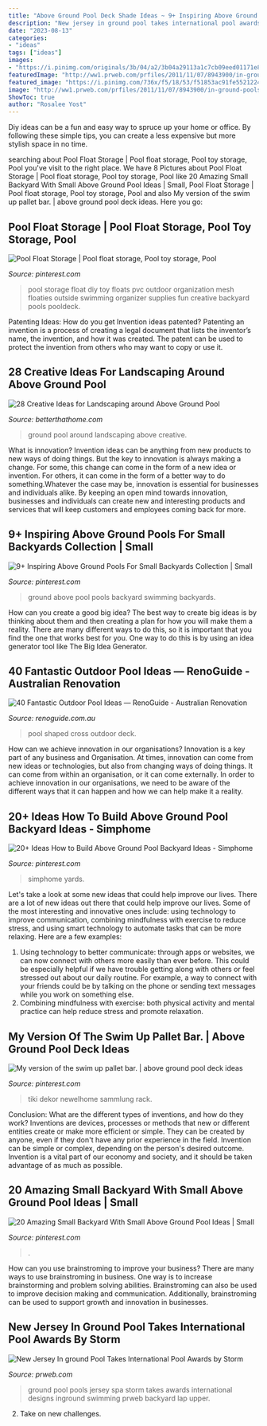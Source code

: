 ```yaml
---
title: "Above Ground Pool Deck Shade Ideas ~ 9+ Inspiring Above Ground Pools For Small Backyards Collection"
description: "New jersey in ground pool takes international pool awards by storm"
date: "2023-08-13"
categories:
- "ideas"
tags: ["ideas"]
images:
- "https://i.pinimg.com/originals/3b/04/a2/3b04a29113a1c7cb09eed01171e81122.jpg"
featuredImage: "http://ww1.prweb.com/prfiles/2011/11/07/8943900/in-ground-pools.jpg"
featured_image: "https://i.pinimg.com/736x/f5/18/53/f51853ac91fe5521224dbf2fbe9c3345.jpg"
image: "http://ww1.prweb.com/prfiles/2011/11/07/8943900/in-ground-pools.jpg"
ShowToc: true
author: "Rosalee Yost"
---
```



Diy ideas can be a fun and easy way to spruce up your home or office. By following these simple tips, you can create a less expensive but more stylish space in no time.

	

		
searching about Pool Float Storage | Pool float storage, Pool toy storage, Pool you've visit to the right place. We have 8 Pictures about Pool Float Storage | Pool float storage, Pool toy storage, Pool like 20 Amazing Small Backyard With Small Above Ground Pool Ideas | Small, Pool Float Storage | Pool float storage, Pool toy storage, Pool and also My version of the swim up pallet bar. | above ground pool deck ideas. Here you go:
		
    
## Pool Float Storage | Pool Float Storage, Pool Toy Storage, Pool

<img loading=lazy src="https://i.pinimg.com/originals/3b/04/a2/3b04a29113a1c7cb09eed01171e81122.jpg" onerror="this.onerror=null;this.src='https://tse1.mm.bing.net/th?id=OIP.lQJZ9TvabK4WPMB7bx8c_gHaJ4&amp;pid=15.1';" alt="Pool Float Storage | Pool float storage, Pool toy storage, Pool">

_Source: pinterest.com_

>pool storage float diy toy floats pvc outdoor organization mesh floaties outside swimming organizer supplies fun creative backyard pools pooldeck. 

	

Patenting Ideas: How do you get Invention ideas patented?
Patenting an invention is a process of creating a legal document that lists the inventor’s name, the invention, and how it was created. The patent can be used to protect the invention from others who may want to copy or use it.

    
## 28 Creative Ideas For Landscaping Around Above Ground Pool

<img loading=lazy src="https://betterthathome.com/wp-content/uploads/2017/10/5-ideas-for-landscaping-around-above-ground-pool.jpg" onerror="this.onerror=null;this.src='https://tse1.mm.bing.net/th?id=OIP.bJaaSOsdfBHBrCg2vmJNzgHaFj&amp;pid=15.1';" alt="28 Creative Ideas for Landscaping around Above Ground Pool">

_Source: betterthathome.com_

>ground pool around landscaping above creative. 

	

What is innovation?
Invention ideas can be anything from new products to new ways of doing things. But the key to innovation is always making a change. For some, this change can come in the form of a new idea or invention. For others, it can come in the form of a better way to do something.Whatever the case may be, innovation is essential for businesses and individuals alike. By keeping an open mind towards innovation, businesses and individuals can create new and interesting products and services that will keep customers and employees coming back for more.

    
## 9+ Inspiring Above Ground Pools For Small Backyards Collection | Small

<img loading=lazy src="https://i.pinimg.com/736x/3b/8b/8b/3b8b8b3576f2b5331da60cb5cb1aae69.jpg" onerror="this.onerror=null;this.src='https://tse2.mm.bing.net/th?id=OIP.CM2rND-GRBQMit8RmvxDZQHaNJ&amp;pid=15.1';" alt="9+ Inspiring Above Ground Pools For Small Backyards Collection | Small">

_Source: pinterest.com_

>ground above pool pools backyard swimming backyards. 

	

How can you create a good big idea?
The best way to create big ideas is by thinking about them and then creating a plan for how you will make them a reality. There are many different ways to do this, so it is important that you find the one that works best for you. One way to do this is by using an idea generator tool like The Big Idea Generator.

    
## 40 Fantastic Outdoor Pool Ideas — RenoGuide - Australian Renovation

<img loading=lazy src="https://static1.squarespace.com/static/55bebb51e4b036c52ebe8c45/t/561db1c7e4b0111ed60fee12/1444786651793/cross+shaped+pool" onerror="this.onerror=null;this.src='https://tse3.mm.bing.net/th?id=OIP.JibmjXrxFPllCyoja9UX4AHaJ3&amp;pid=15.1';" alt="40 Fantastic Outdoor Pool Ideas — RenoGuide - Australian Renovation">

_Source: renoguide.com.au_

>pool shaped cross outdoor deck. 

	

How can we achieve innovation in our organisations?
Innovation is a key part of any business and Organisation. At times, innovation can come from new ideas or technologies, but also from changing ways of doing things. It can come from within an organisation, or it can come externally. In order to achieve innovation in our organisations, we need to be aware of the different ways that it can happen and how we can help make it a reality.

    
## 20+ Ideas How To Build Above Ground Pool Backyard Ideas - Simphome

<img loading=lazy src="https://i.pinimg.com/736x/05/b7/80/05b7805f060341156b63cece58d8253b.jpg" onerror="this.onerror=null;this.src='https://tse1.mm.bing.net/th?id=OIP.g0b6-mgJrO3LfGSPMVr3wQHaPP&amp;pid=15.1';" alt="20+ Ideas How to Build Above Ground Pool Backyard Ideas - Simphome">

_Source: pinterest.com_

>simphome yards. 

	

Let's take a look at some new ideas that could help improve our lives.
There are a lot of new ideas out there that could help improve our lives. Some of the most interesting and innovative ones include: using technology to improve communication, combining mindfulness with exercise to reduce stress, and using smart technology to automate tasks that can be more relaxing. Here are a few examples: 
1. Using technology to better communicate: through apps or websites, we can now connect with others more easily than ever before. This could be especially helpful if we have trouble getting along with others or feel stressed out about our daily routine. For example, a way to connect with your friends could be by talking on the phone or sending text messages while you work on something else. 
2. Combining mindfulness with exercise: both physical activity and mental practice can help reduce stress and promote relaxation.

    
## My Version Of The Swim Up Pallet Bar. | Above Ground Pool Deck Ideas

<img loading=lazy src="https://i.pinimg.com/736x/05/08/f5/0508f5ad5156c69b3743b51ee007f2d9.jpg" onerror="this.onerror=null;this.src='https://tse1.mm.bing.net/th?id=OIP.e8FGvFYtrhNayzBz7a6e-AHaJ3&amp;pid=15.1';" alt="My version of the swim up pallet bar. | above ground pool deck ideas">

_Source: pinterest.com_

>tiki dekor newelhome sammlung rack. 

	

Conclusion: What are the different types of inventions, and how do they work?
Inventions are devices, processes or methods that new or different entities create or make more efficient or simple. They can be created by anyone, even if they don't have any prior experience in the field. Invention can be simple or complex, depending on the person's desired outcome. Invention is a vital part of our economy and society, and it should be taken advantage of as much as possible.

    
## 20 Amazing Small Backyard With Small Above Ground Pool Ideas | Small

<img loading=lazy src="https://i.pinimg.com/736x/f5/18/53/f51853ac91fe5521224dbf2fbe9c3345.jpg" onerror="this.onerror=null;this.src='https://tse2.mm.bing.net/th?id=OIP.LcdAY8M1MVasPs6m_I7iNwHaFD&amp;pid=15.1';" alt="20 Amazing Small Backyard With Small Above Ground Pool Ideas | Small">

_Source: pinterest.com_

>. 

	

How can you use brainstroming to improve your business?
There are many ways to use brainstroming in business. One way is to increase brainstorming and problem solving abilities. Brainstroming can also be used to improve decision making and communication. Additionally, brainstroming can be used to support growth and innovation in businesses.

    
## New Jersey In Ground Pool Takes International Pool Awards By Storm

<img loading=lazy src="http://ww1.prweb.com/prfiles/2011/11/07/8943900/in-ground-pools.jpg" onerror="this.onerror=null;this.src='https://tse4.mm.bing.net/th?id=OIP.zW-IHc7oLcgJFrcszxZi4AHaE8&amp;pid=15.1';" alt="New Jersey In ground Pool Takes International Pool Awards by Storm">

_Source: prweb.com_

>ground pool pools jersey spa storm takes awards international designs inground swimming prweb backyard lap upper. 

	

2. Take on new challenges.

